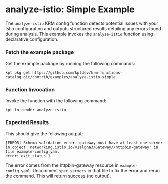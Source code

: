 # analyze-istio: Simple Example

The `analyze-istio` KRM config function detects potential issues with your
Istio configuration and outputs structured results detailing any errors found
during analysis. This example invokes the `analyze-istio` function using
declarative configuration.

### Fetch the example package

Get the example package by running the following commands:

```shell
kpt pkg get https://github.com/kptdev/krm-functions-catalog.git/contrib/examples/analyze-istio-simple
```

### Function Invocation

Invoke the function with the following command:

```shell
kpt fn render analyze-istio
```

### Expected Results

This should give the following output:

```shell
[ERROR] Schema validation error: gateway must have at least one server in object 'networking.istio.io/v1alpha3/Gateway//httpbin-gateway' in file example-config.yaml
error: exit status 1
```

The error comes from the httpbin-gateway resource in
`example-config.yaml`. Uncomment `spec.servers` in that file to fix the
error and rerun the command. This will return success (no output).
